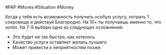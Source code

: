 #PAP #Moves #Situation #Money  

Когда у тебя есть возможность получить особую услугу, потрать 1 сокровище и действуй Благородно. 
На 10+ ты получаешь именно то, что хотел. 
На 7-9 выбери одно из следующих осложнений: 
- Это будет не так быстро, как хотелось
- Качество услуги оставляет желать лучшего
- Может привести к неприятностям позже.
